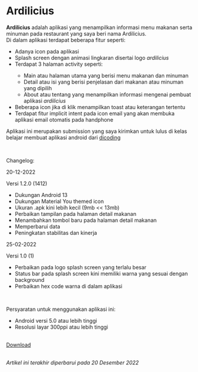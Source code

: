 # Ardilicius
<p><strong>Ardilicius</strong> adalah aplikasi yang menampilkan informasi menu makanan serta minuman pada restaurant yang saya beri nama Ardilicius. <br>Di dalam aplikasi terdapat beberapa fitur seperti:</p>
<ul>
  <li>Adanya icon pada aplikasi</li>
  <li>Splash screen dengan animasi lingkaran disertai logo <em>ardilicius</em></li>
  <li>Terdapat 3 halaman activity seperti:</li>
    <ul>
      <li>Main atau halaman utama yang berisi menu makanan dan minuman</li>
      <li>Detail atau isi yang berisi penjelasan dari makanan atau minuman yang dipilih</li>
      <li>About atau tentang yang menampilkan informasi mengenai pembuat aplikasi <i>ardilicius</i></li>
    </ul>
  <li>Beberapa icon jika di klik menampilkan toast atau keterangan tertentu</li>
  <li>Terdapat fitur implicit intent pada icon email yang akan membuka aplikasi email otomatis pada handphone</li>
</ul> 
<p>Aplikasi ini merupakan submission yang saya kirimkan untuk lulus di kelas belajar membuat aplikasi android dari <a href="https://www.dicoding.com">dicoding</a></p>
<br><p>Changelog:</p>
20-12-2022
<p>Versi 1.2.0 (1412)</p>
<ul>
  <li>Dukungan Android 13</li>
  <li>Dukungan Material You themed icon </li>
  <li>Ukuran .apk kini lebih kecil (9mb << 13mb)</li>
  <li>Perbaikan tampilan pada halaman detail makanan</li>
  <li>Menambahkan tombol baru pada halaman detail makanan</li>
  <li>Memperbarui data</li>
  <li>Peningkatan stabilitas dan kinerja</li>
</ul>
25-02-2022
<p>Versi 1.0 (1)</p>
<ul>
  <li>Perbaikan pada logo splash screen yang terlalu besar</li>
  <li>Status bar pada splash screen kini memiliki warna yang sesuai dengan background</li>
  <li>Perbaikan hex code warna di dalam aplikasi</li>
</ul>

<br><p>Persyaratan untuk menggunakan aplikasi ini:</p>
<ul>
  <li>Android versi 5.0 atau lebih tinggi</li>
  <li>Resolusi layar 300ppi atau lebih tinggi</li>
</ul>
<br><a href="https://github.com/ardiantowibowo/android-apps/raw/main/ardilicius/Ardilicius%201.2.0(1412).apk">Download</a>

<br><i>Artikel ini terakhir diperbarui pada 20 Desember 2022</i>
